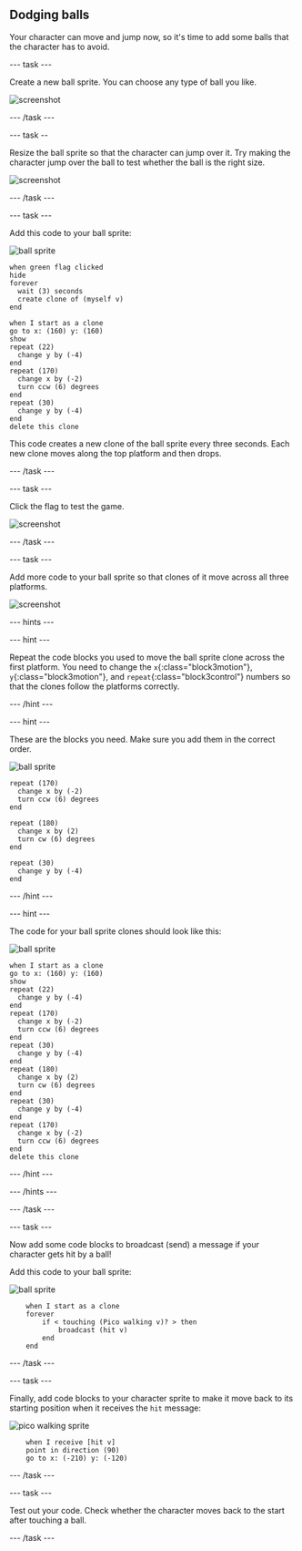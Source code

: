## Dodging balls

Your character can move and jump now, so it's time to add some balls that the character has to avoid.

\--- task \---

Create a new ball sprite. You can choose any type of ball you like.

![screenshot](images/dodge-balls.png)

\--- /task \---

\--- task --

Resize the ball sprite so that the character can jump over it. Try making the character jump over the ball to test whether the ball is the right size.

![screenshot](images/dodge-ball-resize.png)

\--- /task \---

\--- task \---

Add this code to your ball sprite:

![ball sprite](images/ball_sprite.png)

```blocks3
when green flag clicked
hide
forever 
  wait (3) seconds
  create clone of (myself v)
end
```

```blocks3
when I start as a clone
go to x: (160) y: (160)
show
repeat (22) 
  change y by (-4)
end
repeat (170) 
  change x by (-2)
  turn ccw (6) degrees
end
repeat (30) 
  change y by (-4)
end
delete this clone
```

This code creates a new clone of the ball sprite every three seconds. Each new clone moves along the top platform and then drops.

\--- /task \---

\--- task \---

Click the flag to test the game.

![screenshot](images/dodge-ball-test.png)

\--- /task \---

\--- task \---

Add more code to your ball sprite so that clones of it move across all three platforms.

![screenshot](images/dodge-ball-more-motion.png)

\--- hints \---

\--- hint \---

Repeat the code blocks you used to move the ball sprite clone across the first platform. You need to change the `x`{:class="block3motion"}, `y`{:class="block3motion"}, and `repeat`{:class="block3control"} numbers so that the clones follow the platforms correctly.

\--- /hint \---

\--- hint \---

These are the blocks you need. Make sure you add them in the correct order.

![ball sprite](images/ball_sprite.png)

```blocks3
repeat (170) 
  change x by (-2)
  turn ccw (6) degrees
end

repeat (180) 
  change x by (2)
  turn cw (6) degrees
end

repeat (30) 
  change y by (-4)
end
```

\--- /hint \---

\--- hint \---

The code for your ball sprite clones should look like this:

![ball sprite](images/ball_sprite.png)

```blocks3
when I start as a clone
go to x: (160) y: (160)
show
repeat (22) 
  change y by (-4)
end
repeat (170) 
  change x by (-2)
  turn ccw (6) degrees
end
repeat (30) 
  change y by (-4)
end
repeat (180) 
  change x by (2)
  turn cw (6) degrees
end
repeat (30) 
  change y by (-4)
end
repeat (170) 
  change x by (-2)
  turn ccw (6) degrees
end
delete this clone
```

\--- /hint \---

\--- /hints \---

\--- /task \---

\--- task \---

Now add some code blocks to broadcast (send) a message if your character gets hit by a ball!

Add this code to your ball sprite:

![ball sprite](images/ball_sprite.png)

```blocks3
    when I start as a clone
    forever
        if < touching (Pico walking v)? > then
            broadcast (hit v)
        end
    end
```

\--- /task \---

\--- task \---

Finally, add code blocks to your character sprite to make it move back to its starting position when it receives the `hit` message:

![pico walking sprite](images/pico_walking_sprite.png)

```blocks3
    when I receive [hit v]
    point in direction (90)
    go to x: (-210) y: (-120)
```

\--- /task \---

\--- task \---

Test out your code. Check whether the character moves back to the start after touching a ball.

\--- /task \---